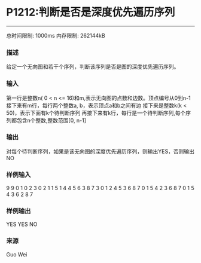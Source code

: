 # P1212:判断是否是深度优先遍历序列
------

总时间限制: 1000ms 内存限制: 262144kB

### 描述

给定一个无向图和若干个序列，判断该序列是否是图的深度优先遍历序列。


### 输入

第一行是整数n( 0 < n <= 16)和m,表示无向图的点数和边数。顶点编号从0到n-1
接下来有m行，每行两个整数a, b，表示顶点a和b之间有边
接下来是整数k(k < 50)，表示下面有k个待判断序列
再接下来有k行，每行是一个待判断序列,每个序列都包含n个整数,整数范围[0, n-1]

### 输出


对每个待判断序列，如果是该无向图的深度优先遍历序列，则输出YES，否则输出NO<br>

### 样例输入

9 9
0 1
0 2
3 0
2 1
1 5
1 4
4 5
6 3
8 7
3
0 1 2 4 5 3 6 8 7
0 1 5 4 2 3 6 8 7
0 1 5 4 3 6 2 8 7

### 样例输出

YES
YES
NO

### 来源

Guo Wei